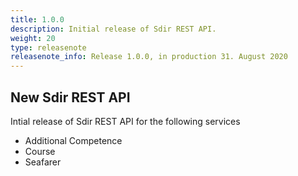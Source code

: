 ```yaml
---
title: 1.0.0
description: Initial release of Sdir REST API.
weight: 20
type: releasenote
releasenote_info: Release 1.0.0, in production 31. August 2020
--- 
```


## New Sdir REST API

Intial release of Sdir REST API for the following services

* Additional Competence
* Course
* Seafarer